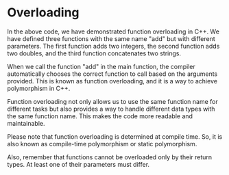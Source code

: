 # Overloading
In the above code, we have demonstrated function overloading in C++. We have defined three functions with the same name "add" but with different parameters. The first function adds two integers, the second function adds two doubles, and the third function concatenates two strings. 

When we call the function "add" in the main function, the compiler automatically chooses the correct function to call based on the arguments provided. This is known as function overloading, and it is a way to achieve polymorphism in C++. 

Function overloading not only allows us to use the same function name for different tasks but also provides a way to handle different data types with the same function name. This makes the code more readable and maintainable. 

Please note that function overloading is determined at compile time. So, it is also known as compile-time polymorphism or static polymorphism. 

Also, remember that functions cannot be overloaded only by their return types. At least one of their parameters must differ.
